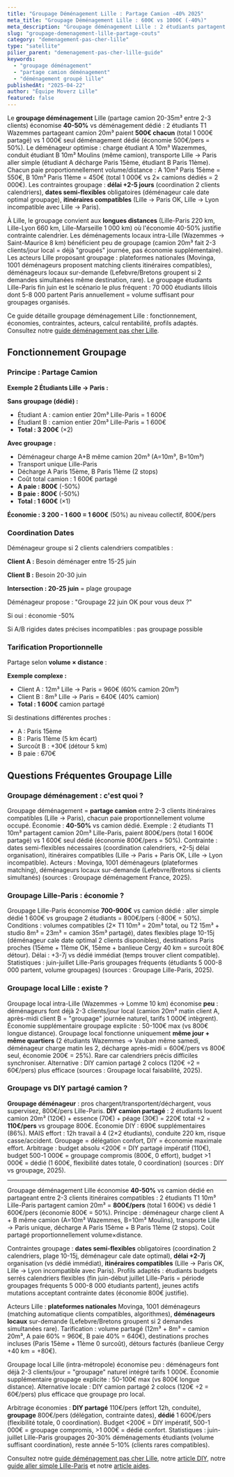 ```yaml
---
title: "Groupage Déménagement Lille : Partage Camion -40% 2025"
meta_title: "Groupage Déménagement Lille : 600€ vs 1000€ (-40%)"
meta_description: "Groupage déménagement Lille : 2 étudiants partagent camion 20m³ = 500€/pers vs 1 000€ seul (-50%). Délai +2-5j coordination. Acteurs Lille : Déménageurs groupés."
slug: "groupage-demenagement-lille-partage-couts"
category: "demenagement-pas-cher-lille"
type: "satellite"
pilier_parent: "demenagement-pas-cher-lille-guide"
keywords:
  - "groupage déménagement"
  - "partage camion déménagement"
  - "déménagement groupé lille"
publishedAt: "2025-04-22"
author: "Équipe Moverz Lille"
featured: false
---
```


Le **groupage déménagement** Lille (partage camion 20-35m³ entre 2-3 clients) économise **40-50%** vs déménagement dédié : 2 étudiants T1 Wazemmes partageant camion 20m³ paient **500€ chacun** (total 1 000€ partagé) vs 1 000€ seul déménagement dédié (économie 500€/pers = 50%). Le déménageur optimise : charge étudiant A 10m³ Wazemmes, conduit étudiant B 10m³ Moulins (même camion), transporte Lille → Paris aller simple (étudiant A décharge Paris 15ème, étudiant B Paris 11ème). Chacun paie proportionnellement volume/distance : A 10m³ Paris 15ème = 550€, B 10m³ Paris 11ème = 450€ (total 1 000€ vs 2× camions dédiés = 2 000€). Les contraintes groupage : **délai +2-5 jours** (coordination 2 clients calendriers), **dates semi-flexibles** obligatoires (déménageur cale date optimal groupage), **itinéraires compatibles** (Lille → Paris OK, Lille → Lyon incompatible avec Lille → Paris).

À Lille, le groupage convient aux **longues distances** (Lille-Paris 220 km, Lille-Lyon 660 km, Lille-Marseille 1 000 km) où l'économie 40-50% justifie contrainte calendrier. Les déménagements locaux intra-Lille (Wazemmes → Saint-Maurice 8 km) bénéficient peu de groupage (camion 20m³ fait 2-3 clients/jour local = déjà "groupés" journée, pas économie supplémentaire). Les acteurs Lille proposant groupage : plateformes nationales (Movinga, 1001 déménageurs proposent matching clients itinéraires compatibles), déménageurs locaux sur-demande (Lefebvre/Bretons groupent si 2 demandes simultanées même destination, rare). Le groupage étudiants Lille-Paris fin juin est le scénario le plus fréquent : 70 000 étudiants lillois dont 5-8 000 partent Paris annuellement = volume suffisant pour groupages organisés.

Ce guide détaille groupage déménagement Lille : fonctionnement, économies, contraintes, acteurs, calcul rentabilité, profils adaptés. Consultez notre [guide déménagement pas cher Lille](/blog/demenagement-pas-cher-lille/demenagement-pas-cher-lille-guide).

## Fonctionnement Groupage

### Principe : Partage Camion

**Exemple 2 Étudiants Lille → Paris :**

**Sans groupage (dédié) :**
- Étudiant A : camion entier 20m³ Lille-Paris = 1 600€
- Étudiant B : camion entier 20m³ Lille-Paris = 1 600€
- **Total : 3 200€** (×2)

**Avec groupage :**
- Déménageur charge A+B même camion 20m³ (A=10m³, B=10m³)
- Transport unique Lille-Paris
- Décharge A Paris 15ème, B Paris 11ème (2 stops)
- Coût total camion : 1 600€ partagé
- **A paie : 800€** (-50%)
- **B paie : 800€** (-50%)
- **Total : 1 600€** (×1)

**Économie : 3 200 - 1 600 = 1 600€** (50%) au niveau collectif, 800€/pers

### Coordination Dates

Déménageur groupe si 2 clients calendriers compatibles :

**Client A :** Besoin déménager entre 15-25 juin

**Client B :** Besoin 20-30 juin

**Intersection : 20-25 juin** = plage groupage

Déménageur propose : "Groupage 22 juin OK pour vous deux ?"

Si oui : économie -50%

Si A/B rigides dates précises incompatibles : pas groupage possible

### Tarification Proportionnelle

Partage selon **volume × distance** :

**Exemple complexe :**
- Client A : 12m³ Lille → Paris = 960€ (60% camion 20m³)
- Client B : 8m³ Lille → Paris = 640€ (40% camion)
- **Total : 1 600€** camion partagé

Si destinations différentes proches :
- A : Paris 15ème
- B : Paris 11ème (5 km écart)
- Surcoût B : +30€ (détour 5 km)
- B paie : 670€

## Questions Fréquentes Groupage Lille

### Groupage déménagement : c'est quoi ?

Groupage déménagement = **partage camion** entre 2-3 clients itinéraires compatibles (Lille → Paris), chacun paie proportionnellement volume occupé. Économie : **40-50%** vs camion dédié. Exemple : 2 étudiants T1 10m³ partagent camion 20m³ Lille-Paris, paient 800€/pers (total 1 600€ partagé) vs 1 600€ seul dédié (économie 800€/pers = 50%). Contrainte : dates semi-flexibles nécessaires (coordination calendriers, +2-5j délai organisation), itinéraires compatibles (Lille → Paris + Paris OK, Lille → Lyon incompatible). Acteurs : Movinga, 1001 déménageurs (plateformes matching), déménageurs locaux sur-demande (Lefebvre/Bretons si clients simultanés) (sources : Groupage déménagement France, 2025).

### Groupage Lille-Paris : économie ?

Groupage Lille-Paris économise **700-900€** vs camion dédié : aller simple dédié 1 600€ vs groupage 2 étudiants = 800€/pers (-800€ = 50%). Conditions : volumes compatibles (2× T1 10m³ = 20m³ total, ou T2 15m³ + studio 8m³ = 23m³ = camion 35m³ partagé), dates flexibles plage 10-15j (déménageur cale date optimal 2 clients disponibles), destinations Paris proches (15ème + 11ème OK, 15ème + banlieue Cergy 40 km = surcoût 80€ détour). Délai : +3-7j vs dédié immédiat (temps trouver client compatible). Statistiques : juin-juillet Lille-Paris groupages fréquents (étudiants 5 000-8 000 partent, volume groupages) (sources : Groupage Lille-Paris, 2025).

### Groupage local Lille : existe ?

Groupage local intra-Lille (Wazemmes → Lomme 10 km) économise **peu** : déménageurs font déjà 2-3 clients/jour local (camion 20m³ matin client A, après-midi client B = "groupage" journée naturel, tarifs 1 000€ intègrent). Économie supplémentaire groupage explicite : 50-100€ max (vs 800€ longue distance). Groupage local fonctionne uniquement **même jour + même quartiers** (2 étudiants Wazemmes → Vauban même samedi, déménageur charge matin les 2, décharge après-midi = 600€/pers vs 800€ seul, économie 200€ = 25%). Rare car calendriers précis difficiles synchroniser. Alternative : DIY camion partagé 2 colocs (120€ ÷2 = 60€/pers) plus efficace (sources : Groupage local faisabilité, 2025).

### Groupage vs DIY partagé camion ?

**Groupage déménageur** : pros chargent/transportent/déchargent, vous supervisez, 800€/pers Lille-Paris. **DIY camion partagé** : 2 étudiants louent camion 20m³ (120€) + essence (70€) + péage (30€) = 220€ total ÷2 = **110€/pers** vs groupage 800€. Économie DIY : 690€ supplémentaires (86%). MAIS effort : 12h travail à 4 (2×2 étudiants), conduite 220 km, risque casse/accident. Groupage = délégation confort, DIY = économie maximale effort. Arbitrage : budget absolu <200€ = DIY partagé impératif (110€), budget 500-1 000€ = groupage compromis (800€, 0 effort), budget >1 000€ = dédié (1 600€, flexibilité dates totale, 0 coordination) (sources : DIY vs groupage, 2025).

---

Groupage déménagement Lille économise **40-50%** vs camion dédié en partageant entre 2-3 clients itinéraires compatibles : 2 étudiants T1 10m³ Lille-Paris partagent camion 20m³ = **800€/pers** (total 1 600€) vs dédié 1 600€/pers (économie 800€ = 50%). Principe : déménageur charge client A + B même camion (A=10m³ Wazemmes, B=10m³ Moulins), transporte Lille → Paris unique, décharge A Paris 15ème + B Paris 11ème (2 stops). Coût partagé proportionnellement volume×distance.

Contraintes groupage : **dates semi-flexibles** obligatoires (coordination 2 calendriers, plage 10-15j, déménageur cale date optimal), **délai +2-7j** organisation (vs dédié immédiat), **itinéraires compatibles** (Lille → Paris OK, Lille → Lyon incompatible avec Paris). Profils adaptés : étudiants budgets serrés calendriers flexibles (fin juin-début juillet Lille-Paris = période groupages fréquents 5 000-8 000 étudiants partent), jeunes actifs mutations acceptant contrainte dates (économie 800€ justifie).

Acteurs Lille : **plateformes nationales** Movinga, 1001 déménageurs (matching automatique clients compatibles, algorithmes), **déménageurs locaux** sur-demande (Lefebvre/Bretons groupent si 2 demandes simultanées rare). Tarification : volume partagé (12m³ + 8m³ = camion 20m³, A paie 60% = 960€, B paie 40% = 640€), destinations proches incluses (Paris 15ème + 11ème 0 surcoût), détours facturés (banlieue Cergy +40 km = +80€).

Groupage local Lille (intra-métropole) économise peu : déménageurs font déjà 2-3 clients/jour = "groupage" naturel intégré tarifs 1 000€. Économie supplémentaire groupage explicite : 50-100€ max (vs 800€ longue distance). Alternative locale : DIY camion partagé 2 colocs (120€ ÷2 = 60€/pers) plus efficace que groupage pro local.

Arbitrage économies : **DIY partagé** 110€/pers (effort 12h, conduite), **groupage** 800€/pers (délégation, contrainte dates), **dédié** 1 600€/pers (flexibilité totale, 0 coordination). Budget <200€ = DIY impératif, 500-1 000€ = groupage compromis, >1 000€ = dédié confort. Statistiques : juin-juillet Lille-Paris groupages 20-30% déménagements étudiants (volume suffisant coordination), reste année 5-10% (clients rares compatibles).

Consultez notre [guide déménagement pas cher Lille](/blog/demenagement-pas-cher-lille/demenagement-pas-cher-lille-guide), notre [article DIY](/blog/demenagement-pas-cher-lille/diy-demenagement-lille-budget-mini), notre [guide aller simple Lille-Paris](/blog/location-camion-lille/location-camion-aller-simple-lille-paris) et notre [article aides](/blog/demenagement-pas-cher-lille/aides-financieres-demenagement-lille).







